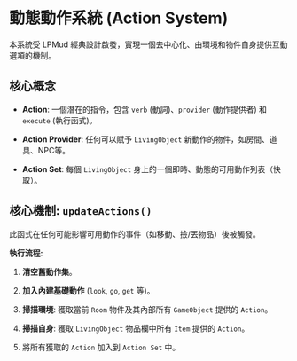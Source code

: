 # 動態動作系統 (Action System)

本系統受 LPMud 經典設計啟發，實現一個去中心化、由環境和物件自身提供互動選項的機制。

## 核心概念

- **Action**: 一個潛在的指令，包含 `verb` (動詞)、`provider` (動作提供者) 和 `execute` (執行函式)。
    
- **Action Provider**: 任何可以賦予 `LivingObject` 新動作的物件，如房間、道具、NPC等。
    
- **Action Set**: 每個 `LivingObject` 身上的一個即時、動態的可用動作列表（快取）。
    

## 核心機制: `updateActions()`

此函式在任何可能影響可用動作的事件（如移動、撿/丟物品）後被觸發。

**執行流程:**

1. **清空舊動作集**。
    
2. **加入內建基礎動作** (`look`, `go`, `get` 等)。
    
3. **掃描環境**: 獲取當前 `Room` 物件及其內部所有 `GameObject` 提供的 `Action`。
    
4. **掃描自身**: 獲取 `LivingObject` 物品欄中所有 `Item` 提供的 `Action`。
    
5. 將所有獲取的 `Action` 加入到 `Action Set` 中。